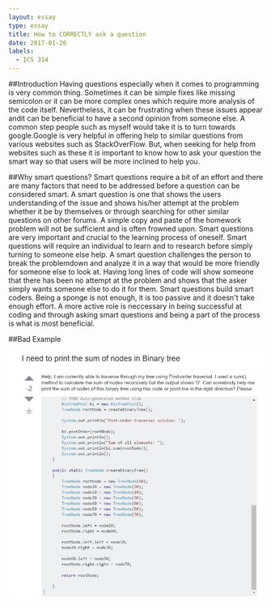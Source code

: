 ```yaml
---
layout: essay
type: essay
title: How to CORRECTLY ask a question
date: 2017-01-26
labels:
  - ICS 314
---
```


##Introduction 
Having questions especially when it comes to programming is very common thing. Sometimes it can be simple fixes like missing semicolon or 
it can be more complex ones which require more analysis of the code itself. Nevertheless, it can be frustrating when these issues appear andit can be beneficial to have a second opinion from someone else. A common step people such as myself would take it is to turn towards google.Google is very helpful in offering help to similar questions from various websites such as StackOverFlow. But, when seeking for help from websites such as these it is important to know how to ask your question the smart way so that users will be more inclined to help you.

##Why smart questions?
Smart questions require a bit of an effort and there are many factors that need to be addressed before a question can be considered smart.
A smart question is one that shows the users understanding of the issue and shows his/her attempt at the problem whether it be by themselves or through searching for other similar questions on other forums. A simple copy and paste of the homework problem will not be sufficient and is often frowned upon. Smart questions are very important and crucial to the learning process of oneself. Smart questions will require an individual to learn and to research before simply turning to someone else help. A smart question challenges the person to break the problemdown and analyze it in a way that would be more friendly for someone else to look at. Having long lines of code will show someone that there has been no attempt at the problem and shows that the asker simply wants someone else to do it for them. Smart questions build smart coders. Being a sponge is not enough, it is too passive and it doesn't take enough effort. A more active role is neccessary in being successful at coding and through asking smart questions and being a part of the process is what is most beneficial.

##Bad Example

<img class="ui large right spaced image" src="../images/badexample.jpg">


